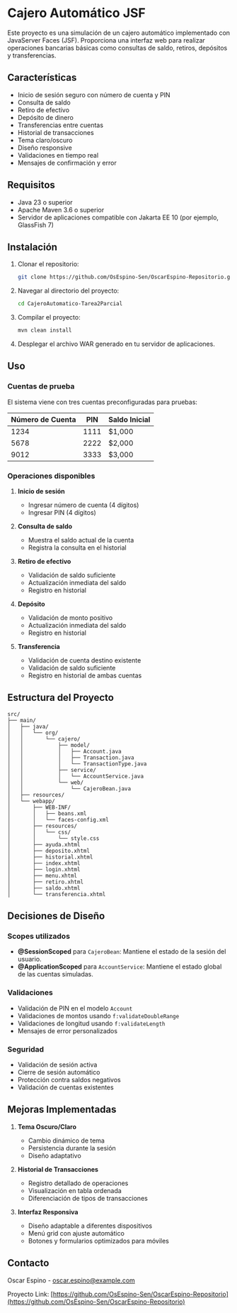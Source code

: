 # Cajero Automático JSF

Este proyecto es una simulación de un cajero automático implementado con JavaServer Faces (JSF). Proporciona una interfaz web para realizar operaciones bancarias básicas como consultas de saldo, retiros, depósitos y transferencias.

## Características

- Inicio de sesión seguro con número de cuenta y PIN
- Consulta de saldo
- Retiro de efectivo
- Depósito de dinero
- Transferencias entre cuentas
- Historial de transacciones
- Tema claro/oscuro
- Diseño responsive
- Validaciones en tiempo real
- Mensajes de confirmación y error

## Requisitos

- Java 23 o superior
- Apache Maven 3.6 o superior
- Servidor de aplicaciones compatible con Jakarta EE 10 (por ejemplo, GlassFish 7)

## Instalación

1. Clonar el repositorio:
   ```bash
   git clone https://github.com/OsEspino-Sen/OscarEspino-Repositorio.git
   ```

2. Navegar al directorio del proyecto:
   ```bash
   cd CajeroAutomatico-Tarea2Parcial
   ```

3. Compilar el proyecto:
   ```bash
   mvn clean install
   ```

4. Desplegar el archivo WAR generado en tu servidor de aplicaciones.

## Uso

### Cuentas de prueba
El sistema viene con tres cuentas preconfiguradas para pruebas:

| Número de Cuenta | PIN  | Saldo Inicial |
|-----------------|------|---------------|
| 1234           | 1111 | $1,000       |
| 5678           | 2222 | $2,000       |
| 9012           | 3333 | $3,000       |

### Operaciones disponibles

1. **Inicio de sesión**
   - Ingresar número de cuenta (4 dígitos)
   - Ingresar PIN (4 dígitos)

2. **Consulta de saldo**
   - Muestra el saldo actual de la cuenta
   - Registra la consulta en el historial

3. **Retiro de efectivo**
   - Validación de saldo suficiente
   - Actualización inmediata del saldo
   - Registro en historial

4. **Depósito**
   - Validación de monto positivo
   - Actualización inmediata del saldo
   - Registro en historial

5. **Transferencia**
   - Validación de cuenta destino existente
   - Validación de saldo suficiente
   - Registro en historial de ambas cuentas

## Estructura del Proyecto

```
src/
├── main/
│   ├── java/
│   │   └── org/
│   │       └── cajero/
│   │           ├── model/
│   │           │   ├── Account.java
│   │           │   ├── Transaction.java
│   │           │   └── TransactionType.java
│   │           ├── service/
│   │           │   └── AccountService.java
│   │           └── web/
│   │               └── CajeroBean.java
│   ├── resources/
│   └── webapp/
│       ├── WEB-INF/
│       │   ├── beans.xml
│       │   └── faces-config.xml
│       ├── resources/
│       │   └── css/
│       │       └── style.css
│       ├── ayuda.xhtml
│       ├── deposito.xhtml
│       ├── historial.xhtml
│       ├── index.xhtml
│       ├── login.xhtml
│       ├── menu.xhtml
│       ├── retiro.xhtml
│       ├── saldo.xhtml
│       └── transferencia.xhtml
```

## Decisiones de Diseño

### Scopes utilizados
- **@SessionScoped** para `CajeroBean`: Mantiene el estado de la sesión del usuario.
- **@ApplicationScoped** para `AccountService`: Mantiene el estado global de las cuentas simuladas.

### Validaciones
- Validación de PIN en el modelo `Account`
- Validaciones de montos usando `f:validateDoubleRange`
- Validaciones de longitud usando `f:validateLength`
- Mensajes de error personalizados

### Seguridad
- Validación de sesión activa
- Cierre de sesión automático
- Protección contra saldos negativos
- Validación de cuentas existentes

## Mejoras Implementadas

1. **Tema Oscuro/Claro**
   - Cambio dinámico de tema
   - Persistencia durante la sesión
   - Diseño adaptativo

2. **Historial de Transacciones**
   - Registro detallado de operaciones
   - Visualización en tabla ordenada
   - Diferenciación de tipos de transacciones

3. **Interfaz Responsiva**
   - Diseño adaptable a diferentes dispositivos
   - Menú grid con ajuste automático
   - Botones y formularios optimizados para móviles

## Contacto

Oscar Espino - [oscar.espino@example.com](mailto:oscar.espino@example.com)

Proyecto Link: [https://github.com/OsEspino-Sen/OscarEspino-Repositorio](https://github.com/OsEspino-Sen/OscarEspino-Repositorio)